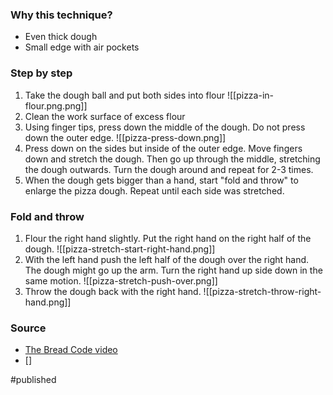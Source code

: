 ### Why this technique?
- Even thick dough
- Small edge with air pockets

### Step by step
1. Take the dough ball and put both sides into flour
	![[pizza-in-flour.png.png]]
2. Clean the work surface of excess flour
3. Using finger tips, press down the middle of the dough. Do not press down the outer edge.
	![[pizza-press-down.png]]
2. Press down on the sides but inside of the outer edge. Move fingers down and stretch the dough. Then go up through the middle, stretching the dough outwards. Turn the dough around and repeat for 2-3 times.
3. When the dough gets bigger than a hand, start "fold and throw" to enlarge the pizza dough. Repeat until each side was stretched.  

### Fold and throw 
1. Flour the right hand slightly. Put the right hand on the right half of the dough.
	![[pizza-stretch-start-right-hand.png]]
2. With the left hand push the left half of the dough over the right hand. The dough might go up the arm. Turn the right hand up side down in the same motion.
	![[pizza-stretch-push-over.png]]
3. Throw the dough back with the right hand. 
	![[pizza-stretch-throw-right-hand.png]]

### Source
- [The Bread Code video](https://youtu.be/EI4RoemHe5M?t=915)
- []

#published